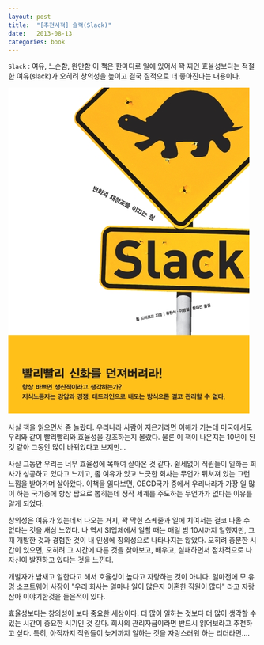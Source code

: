 ```yaml
---
layout: post
title:  "[추천서적] 슬랙(Slack)"
date:   2013-08-13
categories: book
---
```


`Slack` : 여유, 느슨함, 완만함
이 책은 한마디로 일에 있어서 꽉 짜인 효율성보다는 적절한 여유(slack)가 오히려 창의성을 높이고 결국 질적으로 더 좋아진다는 내용이다. 

![slack](/assets/images/slack.jpg)

사실 책을 읽으면서 좀 놀랐다. 우리나라 사람이 지은거라면 이해가 가는데 미국에서도 우리와 같이 빨리빨리와 효율성을 강조하는지 몰랐다.
물론 이 책이 나온지는 10년이 된 것 같아 그동안 많이 바뀌었다고 보지만...

사실 그동안 우리는 너무 효율성에 목매여 살아온 것 같다. 쉴세없이 직원들이 일하는 회사가 성공하고 있다고 느끼고, 좀 여유가 있고 느긋한
회사는 무언가 뒤쳐져 있는 그런 느낌을 받아가며 살아왔다.
이책을 읽다보면, OECD국가 중에서 우리나라가 가장 일 많이 하는 국가중에 항상 탑으로 뽑히는데 정작 세계를 주도하는
무언가가 없다는 이유를 알게 되었다.

창의성은 여유가 있는데서 나오는 거지, 꽉 막힌 스케줄과 일에 치여서는 결코 나올 수 없다는 것을 새삼 느꼈다.
나 역시 SI업체에서 일할 때는 매일 밤 10시까지 일했지만, 그때 개발한 것과 경험한 것이 내 인생에 창의성으로 나타나지는 않았다.
오히려 충분한 시간이 있으면, 오히려 그 시간에 다른 것을 찾아보고, 배우고, 실패하면서 점차적으로 나 자신이 발전하고 있다는 것을 느낀다.

개발자가 밤새고 일한다고 해서 호율성이 높다고 자랑하는 것이 아니다.
얼마전에 모 유명 소프트웨어 사장이 "우리 회사는 얼마나 일이 많은지 이혼한 직원이 많다" 라고
자랑삼아 이야기한것을 들은적이 있다.

효율성보다는 창의성이 보다 중요한 세상이다.
더 많이 일하는 것보다 더 많이 생각할 수 있는 시간이 중요한 시기인 것 같다.
회사의 관리자급이라면 반드시 읽어보라고 추천하고 싶다.
특히, 아직까지 직원들이 늦게까지 일하는 것을 자랑스러워 하는 리더라면....
